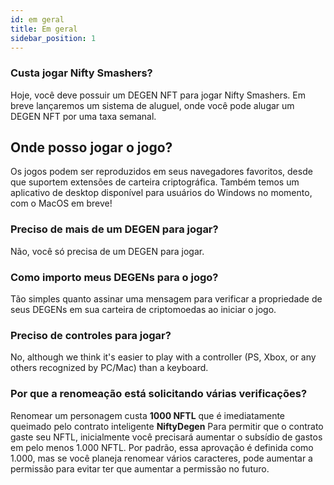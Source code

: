 ```yaml
---
id: em geral
title: Em geral
sidebar_position: 1
---
```


### **Custa jogar Nifty Smashers?**

Hoje, você deve possuir um DEGEN NFT para jogar Nifty Smashers. Em breve lançaremos um sistema de aluguel, onde você pode alugar um DEGEN NFT por uma taxa semanal.

## Onde posso jogar o jogo?

Os jogos podem ser reproduzidos em seus navegadores favoritos, desde que suportem extensões de carteira criptográfica. Também temos um aplicativo de desktop disponível para usuários do Windows no momento, com o MacOS em breve!

### **Preciso de mais de um DEGEN para jogar?**

Não, você só precisa de um DEGEN para jogar.

### Como importo meus DEGENs para o jogo?

Tão simples quanto assinar uma mensagem para verificar a propriedade de seus DEGENs em sua carteira de criptomoedas ao iniciar o jogo.

### **Preciso de controles para jogar?**

No, although we think it's easier to play with a controller (PS, Xbox, or any others recognized by PC/Mac) than a keyboard.

### Por que a renomeação está solicitando várias verificações?

Renomear um personagem custa **1000 NFTL** que é imediatamente queimado pelo contrato inteligente **NiftyDegen** Para permitir que o contrato gaste seu NFTL, inicialmente você precisará aumentar o subsídio de gastos em pelo menos 1.000 NFTL. Por padrão, essa aprovação é definida como 1.000, mas se você planeja renomear vários caracteres, pode aumentar a permissão para evitar ter que aumentar a permissão no futuro.
